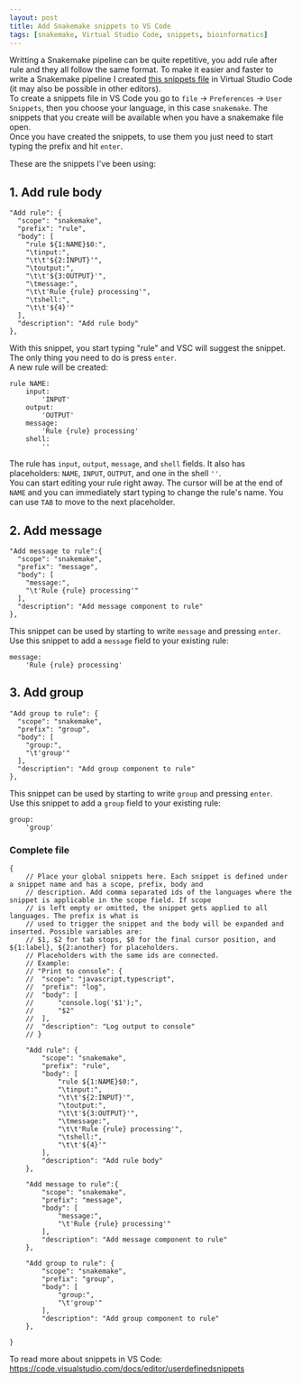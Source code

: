 ```yaml
---
layout: post
title: Add Snakemake snippets to VS Code
tags: [snakemake, Virtual Studio Code, snippets, bioinformatics]
---
```


Writting a Snakemake pipeline can be quite repetitive, you add rule after rule and they all follow the same format. To make it easier and faster to write a Snakemake pipeline I created [this snippets file](https://github.com/CarolinaPB/Bioinfo_scripts/blob/main/snakemake_rule.code-snippets) in Virtual Studio Code (it may also be possible in other editors).    
To create a snippets file in VS Code you go to `file` -> `Preferences` -> `User Snippets`, then you choose your language, in this case `snakemake`. The snippets that you create will be available when you have a snakemake file open.  
Once you have created the snippets, to use them you just need to start typing the prefix and hit `enter`.

These are the snippets I've been using:
## 1. Add rule body
```
"Add rule": {
  "scope": "snakemake",
  "prefix": "rule",
  "body": [
    "rule ${1:NAME}$0:",
    "\tinput:",
    "\t\t'${2:INPUT}'",
    "\toutput:",
    "\t\t'${3:OUTPUT}'",
    "\tmessage:",
    "\t\t'Rule {rule} processing'",
    "\tshell:",
    "\t\t'${4}'"
  ],
  "description": "Add rule body"
},
```
With this snippet, you start typing "rule" and VSC will suggest the snippet. The only thing you need to do is press `enter`.  
A new rule will be created:
```
rule NAME:
    input:
        'INPUT'
    output:
        'OUTPUT'
    message:
        'Rule {rule} processing'
    shell:
        ''
```
The rule has `input`, `output`, `message`, and `shell` fields. It also has placeholders: `NAME`, `INPUT`, `OUTPUT`, and one in the shell `''`.   
You can start editing your rule right away. The cursor will be at the end of `NAME` and you can immediately start typing to change the rule's name. You can use `TAB` to move to the next placeholder. 

## 2. Add message
```
"Add message to rule":{
  "scope": "snakemake",
  "prefix": "message",
  "body": [
    "message:",
    "\t'Rule {rule} processing'"
  ],
  "description": "Add message component to rule"
},
```
This snippet can be used by starting to write `message` and pressing `enter`.  
Use this snippet to add a `message` field to your existing rule:
```
message:
    'Rule {rule} processing'
```

## 3. Add group

```
"Add group to rule": {
  "scope": "snakemake",
  "prefix": "group",
  "body": [
    "group:",
    "\t'group'"
  ],
  "description": "Add group component to rule"
},
```
This snippet can be used by starting to write `group` and pressing `enter`.  
Use this snippet to add a `group` field to your existing rule:

```
group:
    'group'
```

### Complete file
```
{
	// Place your global snippets here. Each snippet is defined under a snippet name and has a scope, prefix, body and 
	// description. Add comma separated ids of the languages where the snippet is applicable in the scope field. If scope 
	// is left empty or omitted, the snippet gets applied to all languages. The prefix is what is 
	// used to trigger the snippet and the body will be expanded and inserted. Possible variables are: 
	// $1, $2 for tab stops, $0 for the final cursor position, and ${1:label}, ${2:another} for placeholders. 
	// Placeholders with the same ids are connected.
	// Example:
	// "Print to console": {
	// 	"scope": "javascript,typescript",
	// 	"prefix": "log",
	// 	"body": [
	// 		"console.log('$1');",
	// 		"$2"
	// 	],
	// 	"description": "Log output to console"
	// }
	
	"Add rule": {
		"scope": "snakemake",
		"prefix": "rule",
		"body": [
			"rule ${1:NAME}$0:",
			"\tinput:",
			"\t\t'${2:INPUT}'",
			"\toutput:",
			"\t\t'${3:OUTPUT}'",
			"\tmessage:",
			"\t\t'Rule {rule} processing'",
			"\tshell:",
			"\t\t'${4}'"
		],
		"description": "Add rule body"
	},
	
	"Add message to rule":{
		"scope": "snakemake",
		"prefix": "message",
		"body": [
			"message:",
			"\t'Rule {rule} processing'"
		],
		"description": "Add message component to rule"
	},

	"Add group to rule": {
		"scope": "snakemake",
		"prefix": "group",
		"body": [
			"group:",
			"\t'group'"
		],
		"description": "Add group component to rule"
	},

}
```

To read more about snippets in VS Code: https://code.visualstudio.com/docs/editor/userdefinedsnippets
